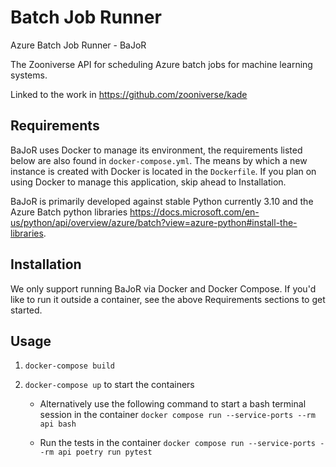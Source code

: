# Batch Job Runner

Azure Batch Job Runner - BaJoR

The Zooniverse API for scheduling Azure batch jobs for machine learning systems.

Linked to the work in https://github.com/zooniverse/kade

## Requirements

BaJoR uses Docker to manage its environment, the requirements listed below are also found in `docker-compose.yml`. The means by which a new instance is created with Docker is located in the `Dockerfile`. If you plan on using Docker to manage this application, skip ahead to Installation.

BaJoR is primarily developed against stable Python currently 3.10 and the Azure Batch python libraries https://docs.microsoft.com/en-us/python/api/overview/azure/batch?view=azure-python#install-the-libraries.

## Installation

We only support running BaJoR via Docker and Docker Compose. If you'd like to run it outside a container, see the above Requirements sections to get started.

## Usage

1. `docker-compose build`

2. `docker-compose up` to start the containers

    * Alternatively use the following command to start a bash terminal session in the container `docker compose run --service-ports --rm api bash`

    * Run the tests in the container `docker compose run --service-ports --rm api poetry run pytest`
